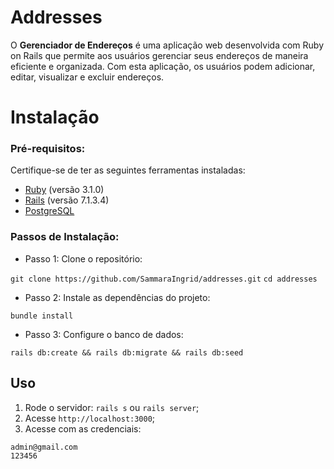 # Addresses

O **Gerenciador de Endereços** é uma aplicação web desenvolvida com Ruby on Rails que permite aos usuários gerenciar seus endereços de maneira eficiente e organizada. Com esta aplicação, os usuários podem adicionar, editar, visualizar e excluir endereços.


# Instalação

### Pré-requisitos:

Certifique-se de ter as seguintes ferramentas instaladas: 
- [Ruby](https://www.ruby-lang.org/en/downloads/) (versão 3.1.0)
- [Rails](https://rubyonrails.org/) (versão 7.1.3.4) 
- [PostgreSQL](https://www.postgresql.org/download/)

### Passos de Instalação:

- Passo 1:  Clone o repositório:

```git clone https://github.com/SammaraIngrid/addresses.git```
```cd addresses```

- Passo 2:  Instale as dependências do projeto:

```bundle install```

- Passo 3:  Configure o banco de dados:

```rails db:create && rails db:migrate && rails db:seed```

##  Uso

1. Rode o servidor: ```rails s```  ou ```rails server```;
2. Acesse `http://localhost:3000`;
3. Acesse com as credenciais:
```
admin@gmail.com
123456
```
